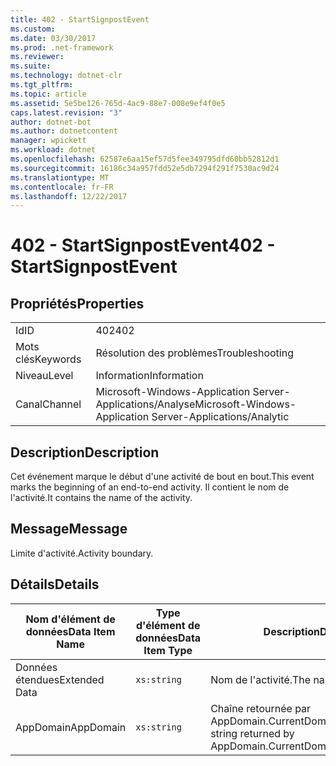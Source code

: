 ```yaml
---
title: 402 - StartSignpostEvent
ms.custom: 
ms.date: 03/30/2017
ms.prod: .net-framework
ms.reviewer: 
ms.suite: 
ms.technology: dotnet-clr
ms.tgt_pltfrm: 
ms.topic: article
ms.assetid: 5e5be126-765d-4ac9-88e7-008e9ef4f0e5
caps.latest.revision: "3"
author: dotnet-bot
ms.author: dotnetcontent
manager: wpickett
ms.workload: dotnet
ms.openlocfilehash: 62587e6aa15ef57d5fee349795dfd60bb52812d1
ms.sourcegitcommit: 16186c34a957fdd52e5db7294f291f7530ac9d24
ms.translationtype: MT
ms.contentlocale: fr-FR
ms.lasthandoff: 12/22/2017
---
```

# <a name="402---startsignpostevent"></a><span data-ttu-id="cdb9f-102">402 - StartSignpostEvent</span><span class="sxs-lookup"><span data-stu-id="cdb9f-102">402 - StartSignpostEvent</span></span>
## <a name="properties"></a><span data-ttu-id="cdb9f-103">Propriétés</span><span class="sxs-lookup"><span data-stu-id="cdb9f-103">Properties</span></span>  
  
|||  
|-|-|  
|<span data-ttu-id="cdb9f-104">Id</span><span class="sxs-lookup"><span data-stu-id="cdb9f-104">ID</span></span>|<span data-ttu-id="cdb9f-105">402</span><span class="sxs-lookup"><span data-stu-id="cdb9f-105">402</span></span>|  
|<span data-ttu-id="cdb9f-106">Mots clés</span><span class="sxs-lookup"><span data-stu-id="cdb9f-106">Keywords</span></span>|<span data-ttu-id="cdb9f-107">Résolution des problèmes</span><span class="sxs-lookup"><span data-stu-id="cdb9f-107">Troubleshooting</span></span>|  
|<span data-ttu-id="cdb9f-108">Niveau</span><span class="sxs-lookup"><span data-stu-id="cdb9f-108">Level</span></span>|<span data-ttu-id="cdb9f-109">Information</span><span class="sxs-lookup"><span data-stu-id="cdb9f-109">Information</span></span>|  
|<span data-ttu-id="cdb9f-110">Canal</span><span class="sxs-lookup"><span data-stu-id="cdb9f-110">Channel</span></span>|<span data-ttu-id="cdb9f-111">Microsoft-Windows-Application Server-Applications/Analyse</span><span class="sxs-lookup"><span data-stu-id="cdb9f-111">Microsoft-Windows-Application Server-Applications/Analytic</span></span>|  
  
## <a name="description"></a><span data-ttu-id="cdb9f-112">Description</span><span class="sxs-lookup"><span data-stu-id="cdb9f-112">Description</span></span>  
 <span data-ttu-id="cdb9f-113">Cet événement marque le début d'une activité de bout en bout.</span><span class="sxs-lookup"><span data-stu-id="cdb9f-113">This event marks the beginning of an end-to-end activity.</span></span> <span data-ttu-id="cdb9f-114">Il contient le nom de l'activité.</span><span class="sxs-lookup"><span data-stu-id="cdb9f-114">It contains the name of the activity.</span></span>  
  
## <a name="message"></a><span data-ttu-id="cdb9f-115">Message</span><span class="sxs-lookup"><span data-stu-id="cdb9f-115">Message</span></span>  
 <span data-ttu-id="cdb9f-116">Limite d'activité.</span><span class="sxs-lookup"><span data-stu-id="cdb9f-116">Activity boundary.</span></span>  
  
## <a name="details"></a><span data-ttu-id="cdb9f-117">Détails</span><span class="sxs-lookup"><span data-stu-id="cdb9f-117">Details</span></span>  
  
|<span data-ttu-id="cdb9f-118">Nom d'élément de données</span><span class="sxs-lookup"><span data-stu-id="cdb9f-118">Data Item Name</span></span>|<span data-ttu-id="cdb9f-119">Type d'élément de données</span><span class="sxs-lookup"><span data-stu-id="cdb9f-119">Data Item Type</span></span>|<span data-ttu-id="cdb9f-120">Description</span><span class="sxs-lookup"><span data-stu-id="cdb9f-120">Description</span></span>|  
|--------------------|--------------------|-----------------|  
|<span data-ttu-id="cdb9f-121">Données étendues</span><span class="sxs-lookup"><span data-stu-id="cdb9f-121">Extended Data</span></span>|`xs:string`|<span data-ttu-id="cdb9f-122">Nom de l'activité.</span><span class="sxs-lookup"><span data-stu-id="cdb9f-122">The name of the activity.</span></span>|  
|<span data-ttu-id="cdb9f-123">AppDomain</span><span class="sxs-lookup"><span data-stu-id="cdb9f-123">AppDomain</span></span>|`xs:string`|<span data-ttu-id="cdb9f-124">Chaîne retournée par AppDomain.CurrentDomain.FriendlyName.</span><span class="sxs-lookup"><span data-stu-id="cdb9f-124">The string returned by AppDomain.CurrentDomain.FriendlyName.</span></span>|
